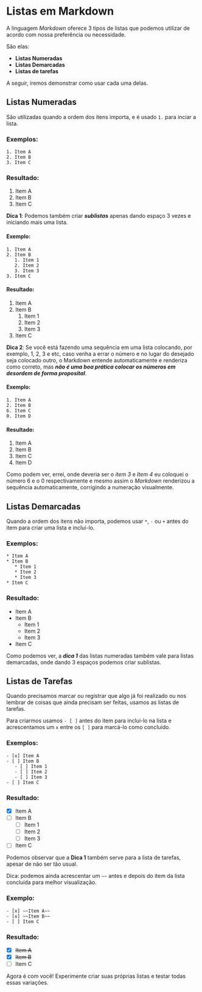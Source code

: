 # **Listas em Markdown**

A linguagem *Markdown* oferece 3 tipos de listas que podemos utilizar de acordo com nossa preferência ou necessidade.

São elas: 
* **Listas Numeradas**
* **Listas Demarcadas**
* **Listas de tarefas**

A seguir, iremos demonstrar como usar cada uma delas.

## Listas Numeradas
São utilizadas quando a ordem dos itens importa, e é usado `1.` para inciar a lista.

### Exemplos:
```
1. Item A
2. Item B
3. Item C
```
### Resultado:
1. Item A
2. Item B
3. Item C

**Dica 1**: Podemos também criar *__sublistas__* apenas dando espaço 3 vezes e iniciando mais uma lista.
#### Exemplo:
```
1. Item A
2. Item B
   1. Item 1
   2. Item 2
   3. Item 3
3. Item C
```
#### Resultado:
1. Item A
2. Item B
   1. Item 1
   2. Item 2
   3. Item 3
3. Item C

**Dica 2**: Se você está fazendo uma sequência em uma lista colocando, por exemplo, 1, 2, 3 e etc, caso venha a errar o número e no lugar do desejado seja colocado outro, o Markdown entende automaticamente e renderiza como correto, mas *__não é uma boa prática colocar os números em desordem de forma proposital__*.

#### Exemplo:
```
1. Item A
2. Item B
6. Item C
0. Item D
```
#### Resultado:
1. Item A
2. Item B
6. Item C
0. Item D

Como podem ver, errei, onde deveria ser o *item 3* e *Item 4* eu coloquei o número 6 e o 0 respectivamente e mesmo assim o *Markdown* renderizou a sequência automaticamente, corrigindo a numeração visualmente.

## Listas Demarcadas
Quando a ordem dos itens não importa, podemos usar `*`, `-` ou `+` antes do item para criar uma lista e incluí-lo.

### Exemplos:
```
* Item A
* Item B
   * Item 1
   * Item 2
   * Item 3
* Item C
```
### Resultado:
* Item A
* Item B
   * Item 1
   * Item 2
   * Item 3
* Item C

Como podemos ver, a **_dica 1_** das listas numeradas também vale para listas demarcadas, onde dando 3 espaços podemos criar sublistas.

## Listas de Tarefas
Quando precisamos marcar ou registrar que algo já foi realizado ou nos lembrar de coisas que ainda precisam ser feitas, usamos as listas de tarefas.

Para criarmos usamos `- [ ]` antes do item para incluí-lo na lista e acrescentamos um `x` entre os `[ ]` para marcá-lo como concluído.

### Exemplos:
```
- [x] Item A
- [ ] Item B
   - [ ] Item 1
   - [ ] Item 2
   - [ ] Item 3
- [ ] Item C
```
### Resultado:
- [x] Item A
- [ ] Item B
   - [ ] Item 1
   - [ ] Item 2
   - [ ] Item 3
- [ ] Item C

Podemos observar que a **Dica 1** também serve para a lista de tarefas, apesar de não ser tão usual.

Dica: podemos ainda acrescentar um `~~` antes e depois do item da lista concluída para melhor visualização.

### Exemplo:
```
- [x] ~~Item A~~
- [x] ~~Item B~~
- [ ] Item C
```
### Resultado:
- [x] ~~Item A~~
- [x] ~~Item B~~
- [ ] Item C

Agora é com você! Experimente criar suas próprias listas e testar todas essas variações.

